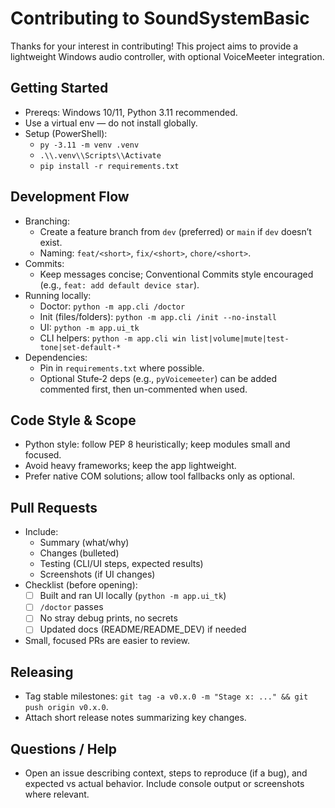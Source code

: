 # Contributing to SoundSystemBasic

Thanks for your interest in contributing! This project aims to provide a lightweight Windows audio controller, with optional VoiceMeeter integration.

## Getting Started
- Prereqs: Windows 10/11, Python 3.11 recommended.
- Use a virtual env — do not install globally.
- Setup (PowerShell):
  - `py -3.11 -m venv .venv`
  - `.\\.venv\\Scripts\\Activate`
  - `pip install -r requirements.txt`

## Development Flow
- Branching:
  - Create a feature branch from `dev` (preferred) or `main` if `dev` doesn’t exist.
  - Naming: `feat/<short>`, `fix/<short>`, `chore/<short>`.
- Commits:
  - Keep messages concise; Conventional Commits style encouraged (e.g., `feat: add default device star`).
- Running locally:
  - Doctor: `python -m app.cli /doctor`
  - Init (files/folders): `python -m app.cli /init --no-install`
  - UI: `python -m app.ui_tk`
  - CLI helpers: `python -m app.cli win list|volume|mute|test-tone|set-default-*`
- Dependencies:
  - Pin in `requirements.txt` where possible.
  - Optional Stufe‑2 deps (e.g., `pyVoicemeeter`) can be added commented first, then un-commented when used.

## Code Style & Scope
- Python style: follow PEP 8 heuristically; keep modules small and focused.
- Avoid heavy frameworks; keep the app lightweight.
- Prefer native COM solutions; allow tool fallbacks only as optional.

## Pull Requests
- Include:
  - Summary (what/why)
  - Changes (bulleted)
  - Testing (CLI/UI steps, expected results)
  - Screenshots (if UI changes)
- Checklist (before opening):
  - [ ] Built and ran UI locally (`python -m app.ui_tk`)
  - [ ] `/doctor` passes
  - [ ] No stray debug prints, no secrets
  - [ ] Updated docs (README/README_DEV) if needed
- Small, focused PRs are easier to review.

## Releasing
- Tag stable milestones: `git tag -a v0.x.0 -m "Stage x: ..." && git push origin v0.x.0`.
- Attach short release notes summarizing key changes.

## Questions / Help
- Open an issue describing context, steps to reproduce (if a bug), and expected vs actual behavior. Include console output or screenshots where relevant.

